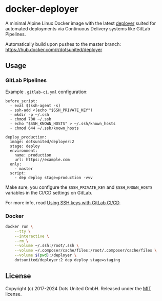 docker-deployer
===============

A minimal Alpine Linux Docker image with the latest
[deployer](https://deployer.org) suited for automated deployments
via Continuous Delivery systems like GitLab Pipelines.

Automatically build upon pushes to the master branch:
https://hub.docker.com/r/dotsunited/deployer

Usage
-----

### GitLab Pipelines

Example `.gitlab-ci.yml` configuration:

```
before_script:
  - eval $(ssh-agent -s)
  - ssh-add <(echo "$SSH_PRIVATE_KEY")
  - mkdir -p ~/.ssh
  - chmod 700 ~/.ssh
  - echo "$SSH_KNOWN_HOSTS" > ~/.ssh/known_hosts
  - chmod 644 ~/.ssh/known_hosts

deploy_production:
  image: dotsunited/deployer:2
  stage: deploy
  environment:
    name: production
    url: https://example.com
  only:
    - master
  script:
    - dep deploy stage=production -vvv
```

Make sure, you configure the `$SSH_PRIVATE_KEY` and `$SSH_KNOWN_HOSTS` variables
in the CI/CD settings on GitLab.

For more info, read
[Using SSH keys with GitLab CI/CD](https://docs.gitlab.com/ee/ci/ssh_keys/README.html).

### Docker

```bash
docker run \
    --tty \
    --interactive \
    --rm \
    --volume ~/.ssh:/root/.ssh \
    --volume ~/.composer/cache/files:/root/.composer/cache/files \
    --volume $(pwd):/deployer \
    dotsunited/deployer:2 dep deploy stage=staging
```

License
-------

Copyright (c) 2017-2024 Dots United GmbH.
Released under the [MIT](LICENSE) license.
